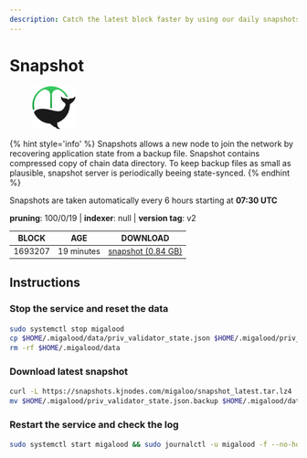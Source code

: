 ```yaml
---
description: Catch the latest block faster by using our daily snapshots.
---
```


# Snapshot

<figure><img src="https://raw.githubusercontent.com/kj89/cosmos-images/main/logos/migaloo.png" alt=""><figcaption></figcaption></figure>

{% hint style='info' %}
Snapshots allows a new node to join the network by recovering application state from a backup file. 
Snapshot contains compressed copy of chain data directory. To keep backup files as small as plausible, 
snapshot server is periodically beeing state-synced.
{% endhint %}

Snapshots are taken automatically every 6 hours starting at **07:30 UTC**

**pruning**: 100/0/19 | **indexer**: null | **version tag**: v2

| BLOCK             | AGE             | DOWNLOAD                                                                                            |
| ----------------- | --------------- | --------------------------------------------------------------------------------------------------- |
| 1693207 | 19 minutes | [snapshot (0.84 GB)](https://snapshots.kjnodes.com/migaloo/snapshot\_latest.tar.lz4) |

## Instructions

### Stop the service and reset the data

```bash
sudo systemctl stop migalood
cp $HOME/.migalood/data/priv_validator_state.json $HOME/.migalood/priv_validator_state.json.backup
rm -rf $HOME/.migalood/data
```

### Download latest snapshot

```bash
curl -L https://snapshots.kjnodes.com/migaloo/snapshot_latest.tar.lz4 | tar -Ilz4 -xf - -C $HOME/.migalood
mv $HOME/.migalood/priv_validator_state.json.backup $HOME/.migalood/data/priv_validator_state.json
```

### Restart the service and check the log

```bash
sudo systemctl start migalood && sudo journalctl -u migalood -f --no-hostname -o cat
```
